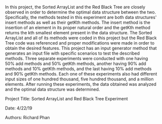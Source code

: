 In this project, the Sorted ArrayList and the Red Black Tree are closely observed in order to determine the optimal data
structure between the two. Specifically, the methods tested in this experiment are both data structures' insert methods as
well as their getKth methods. The insert method is the insertion of an element in its proper natural order and the 
getKth method returns the kth smallest element present in the data structure. The Sorted ArrayList and all of its methods were
coded in this project but the Red Black Tree code was referenced and proper modifications were made in order to obtain the 
desired features. This project has an input generator method that generates an input file with specific scenarios to test the 
described methods. Three separate experiments were conducted with one having 50% add methods and 50% getKth methods, another 
having 90% add methods and 10% getKth methods, and the last having 10% add methods and 90% getKth methods. Each one of these 
experiments also had different input sizes of one hundred thousand, five hundred thousand, and a million elements. After 
running these experiments, the data obtained was analyzed and the optimal data structure was determined.

Project Title: Sorted ArrayList and Red Black Tree Experiment

Date: 4/22/19

Authors: Richard Phan
